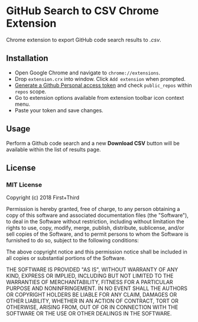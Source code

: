 # GitHub Search to CSV Chrome Extension

Chrome extension to export GitHub code search results to _.csv_.

## Installation

- Open Google Chrome and navigate to `chrome://extensions`.
- Drop `extension.crx` into window. Click `Add extension` when prompted.
- [Generate a Github Personal access token](https://help.github.com/articles/creating-a-personal-access-token-for-the-command-line/) and check `public_repos` within `repos` scope.
- Go to extension options available from extension toolbar icon context menu.
- Paste your token and save changes.

## Usage

Perform a Github code search and a new __Download CSV__ button will be available within the list of results page.

## License

### MIT License

Copyright (c) 2018 First+Third

Permission is hereby granted, free of charge, to any person obtaining a copy
of this software and associated documentation files (the "Software"), to deal
in the Software without restriction, including without limitation the rights
to use, copy, modify, merge, publish, distribute, sublicense, and/or sell
copies of the Software, and to permit persons to whom the Software is
furnished to do so, subject to the following conditions:

The above copyright notice and this permission notice shall be included in all
copies or substantial portions of the Software.

THE SOFTWARE IS PROVIDED "AS IS", WITHOUT WARRANTY OF ANY KIND, EXPRESS OR
IMPLIED, INCLUDING BUT NOT LIMITED TO THE WARRANTIES OF MERCHANTABILITY,
FITNESS FOR A PARTICULAR PURPOSE AND NONINFRINGEMENT. IN NO EVENT SHALL THE
AUTHORS OR COPYRIGHT HOLDERS BE LIABLE FOR ANY CLAIM, DAMAGES OR OTHER
LIABILITY, WHETHER IN AN ACTION OF CONTRACT, TORT OR OTHERWISE, ARISING FROM,
OUT OF OR IN CONNECTION WITH THE SOFTWARE OR THE USE OR OTHER DEALINGS IN THE
SOFTWARE.
